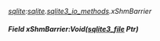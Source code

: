 _[sqlite](../../modules/sqlite/sqlite-module.md):[sqlite](../../modules/sqlite/sqlite-module.md).[sqlite3\_io\_methods](../../modules/sqlite/sqlite-sqlite3_io_methods.md).xShmBarrier_
##### Field xShmBarrier:Void([sqlite3_file](../../modules/sqlite/sqlite-sqlite3_file.md) Ptr)
